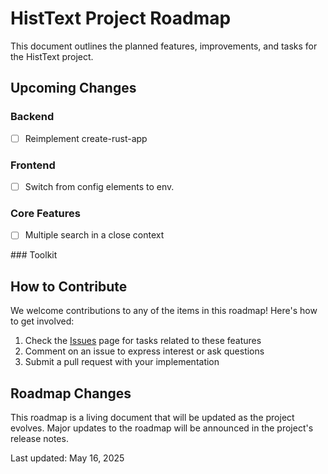 # HistText Project Roadmap

This document outlines the planned features, improvements, and tasks for the HistText project.

## Upcoming Changes

### Backend

- [ ] Reimplement create-rust-app

### Frontend

- [ ] Switch from config elements to env.

### Core Features

- [ ] Multiple search in a close context


### Toolkit



## How to Contribute

We welcome contributions to any of the items in this roadmap! Here's how to get involved:
1. Check the [Issues](https://github.com/BaptisteBlouin/histtext/issues) page for tasks related to these features
2. Comment on an issue to express interest or ask questions
3. Submit a pull request with your implementation

## Roadmap Changes

This roadmap is a living document that will be updated as the project evolves. Major updates to the roadmap will be announced in the project's release notes.

Last updated: May 16, 2025
